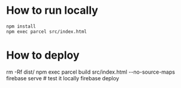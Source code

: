 # How to run locally
```
npm install
npm exec parcel src/index.html
```

# How to deploy
rm -Rf dist/
npm exec parcel build src/index.html --no-source-maps
firebase serve # test it locally
firebase deploy
